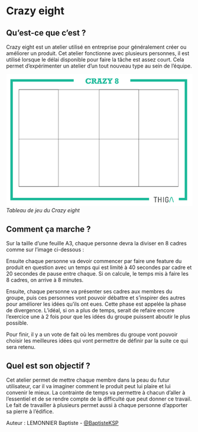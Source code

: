 # Crazy eight

## Qu’est-ce que c’est ?

Crazy eight est un atelier utilisé en entreprise pour généralement créer ou améliorer un produit. Cet atelier fonctionne avec plusieurs personnes, il est utilisé lorsque le délai disponible pour faire la tâche est assez court. Cela permet d’expérimenter un atelier d’un tout nouveau type au sein de l’équipe.

![crazy-eight-cadre.png](assets/crazy_eight/crazy-eight-cadre.png "Billets UX Coins")
*Tableau de jeu du Crazy eight*

## Comment ça marche ?

Sur la taille d’une feuille A3, chaque personne devra la diviser en 8 cadres comme sur l’image ci-dessous :

Ensuite chaque personne va devoir commencer par faire une feature du produit en question avec un temps qui est limité à 40 secondes par cadre et 20 secondes de pause entre chaque. Si on calcule, le temps mis à faire les 8 cadres, on arrive à 8 minutes.

Ensuite, chaque personne va présenter ses cadres aux membres du groupe, puis ces personnes vont pouvoir débattre et s’inspirer des autres pour améliorer les idées qu’ils ont eues. Cette phase est appelée la phase de divergence.
L’idéal, si on a plus de temps, serait de refaire encore l’exercice une à 2 fois pour que les idées du groupe puissent aboutir le plus possible.

Pour finir, il y a un vote de fait où les membres du groupe vont pouvoir choisir les meilleures idées qui vont permettre de définir par la suite ce qui sera retenu.

## Quel est son objectif ?

Cet atelier permet de mettre chaque membre dans la peau du futur utilisateur, car il va imaginer comment le produit peut lui plaire et lui convenir le mieux. La contrainte de temps va permettre à chacun d’aller à l’essentiel et de se rendre compte de la difficulté que peut donner ce travail. Le fait de travailler à plusieurs permet aussi à chaque personne d’apporter sa pierre à l’édifice. 


Auteur : LEMONNIER Baptiste - [@BaptisteKSP](https://github.com/BaptisteKSP)
